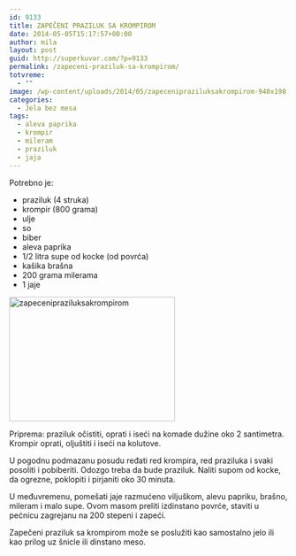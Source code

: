 ```yaml
---
id: 9133
title: ZAPEČENI PRAZILUK SA KROMPIROM
date: 2014-05-05T15:17:57+00:00
author: mila
layout: post
guid: http://superkuvar.com/?p=9133
permalink: /zapeceni-praziluk-sa-krompirom/
totvreme:
  - ""
image: /wp-content/uploads/2014/05/zapecenipraziluksakrompirom-940x198.jpg
categories:
  - Jela bez mesa
tags:
  - aleva paprika
  - krompir
  - mileram
  - praziluk
  - jaja
---
```

Potrebno je:

  * praziluk (4 struka)
  * krompir (800 grama)
  * ulje
  * so
  * biber
  * aleva paprika
  * 1/2 litra supe od kocke (od povrća)
  * kašika brašna
  * 200 grama milerama
  * 1 jaje

[<img class="alignnone size-medium wp-image-9135" src="//superkuvar.com/wp-content/uploads/2014/05/zapecenipraziluksakrompirom-300x225.jpg" alt="zapecenipraziluksakrompirom" width="300" height="225" />](//superkuvar.com/wp-content/uploads/2014/05/zapecenipraziluksakrompirom.jpg)

Priprema: praziluk očistiti, oprati i iseći na komade dužine oko 2 santimetra. Krompir oprati, oljuštiti i iseći na kolutove.

U pogodnu podmazanu posudu ređati red krompira, red praziluka i svaki posoliti i pobiberiti. Odozgo treba da bude praziluk. Naliti supom od kocke, da ogrezne, poklopiti i pirjaniti oko 30 minuta.

U međuvremenu, pomešati jaje razmućeno viljuškom, alevu papriku, brašno, mileram i malo supe. Ovom masom preliti izdinstano povrće, staviti u pećnicu zagrejanu na 200 stepeni i zapeći.

Zapečeni praziluk sa krompirom može se poslužiti kao samostalno jelo ili kao prilog uz šnicle ili dinstano meso.